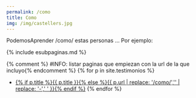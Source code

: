 ```yaml
---
permalink: /como
title: Como
img: /img/castellers.jpg
---
```

PodemosAprender /como/ estas personas ... Por ejemplo:

{% include esubpaginas.md %}

{% comment %} #INFO: listar paginas que empiezan con la url de la que incluyo{% endcomment %}
{% for p in site.testimonios %}
* <a href="{{ p.url }}">{% if p.title %}{{ p.title }}{% else %}{{ p.url | replace: '/como/','' |  replace: '-',' ' }}{% endif %}</a>
{% endfor %}


